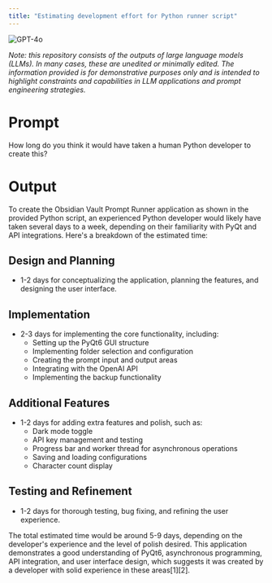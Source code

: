 ```yaml
---
title: "Estimating development effort for Python runner script"
---
```

![GPT-4o](https://img.shields.io/badge/GPT--4o-3333FF?style=for-the-badge&logo=openai&logoColor=white)



*Note: this repository consists of the outputs of large language models (LLMs). In many cases, these are unedited or minimally edited. The information provided is for demonstrative purposes only and is intended to highlight constraints and capabilities in LLM applications and prompt engineering strategies.*


# Prompt

How long do you think it would have taken a human Python developer to create this?

# Output

To create the Obsidian Vault Prompt Runner application as shown in the provided Python script, an experienced Python developer would likely have taken several days to a week, depending on their familiarity with PyQt and API integrations. Here's a breakdown of the estimated time:

## Design and Planning
- 1-2 days for conceptualizing the application, planning the features, and designing the user interface.

## Implementation
- 2-3 days for implementing the core functionality, including:
  - Setting up the PyQt6 GUI structure
  - Implementing folder selection and configuration
  - Creating the prompt input and output areas
  - Integrating with the OpenAI API
  - Implementing the backup functionality

## Additional Features
- 1-2 days for adding extra features and polish, such as:
  - Dark mode toggle
  - API key management and testing
  - Progress bar and worker thread for asynchronous operations
  - Saving and loading configurations
  - Character count display

## Testing and Refinement
- 1-2 days for thorough testing, bug fixing, and refining the user experience.

The total estimated time would be around 5-9 days, depending on the developer's experience and the level of polish desired. This application demonstrates a good understanding of PyQt6, asynchronous programming, API integration, and user interface design, which suggests it was created by a developer with solid experience in these areas[1][2].

 
